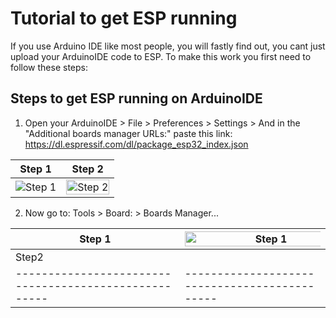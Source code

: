 # Tutorial to get ESP running

If you use Arduino IDE like most people, you will fastly find out, you cant just upload your ArduinoIDE code to ESP.
To make this work you first need to follow these steps:

## Steps to get ESP running on ArduinoIDE
1. Open your ArduinoIDE > File > Preferences > Settings > 
And in the "Additional boards manager URLs:" paste this link: https://dl.espressif.com/dl/package_esp32_index.json

| Step 1                                                 | Step 2                                        |
| ----------------------------------------------------- | --------------------------------------------- |
| <img src="https://github.com/MatusRepkaSolutions/ESP-Arduino-Internet-Basics/assets/162296215/a2fafa5e-cb6d-4139-a881-c5c384dadf7e" alt="Step 1"> | <img src="https://github.com/MatusRepkaSolutions/ESP-Arduino-Internet-Basics/assets/162296215/dfbcf07b-1b26-41b1-bb5a-4f45e626f092" alt="Step 2" style="width:100%;"> |

2. Now go to: Tools > Board: > Boards Manager...

| Step 1 |  <img src="https://github.com/MatusRepkaSolutions/ESP-Arduino-Internet-Basics/assets/162296215/dccfeb13-57e9-4c50-8f65-44046dac3127" alt="Step 1" style="width:120%;"> |
| ----------------------------------------------------- | --------------------------------------------- |
| Step2                                                 |                                       |
| ----------------------------------------------------- | --------------------------------------------- |

